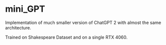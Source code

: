 # mini_GPT
Implementation of much smaller version of ChatGPT 2 with almost the same architecture.

Trained on Shakespeare Dataset and on a single RTX 4060.

